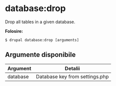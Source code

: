 # database:drop
Drop all tables in a given database.

**Folosire:**
```
$ drupal database:drop [arguments] 
```

## Argumente disponibile
Argument | Detalii
---------|-------------
database | Database key from settings.php
